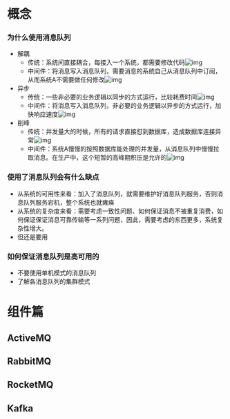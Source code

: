 # 概念

### 为什么使用消息队列

- 解耦
  - 传统：系统间直接耦合，每接入一个系统，都需要修改代码![img](https://gitee.com/ngyb/pic/raw/master/007S8ZIlgy1ggzlaeqd1qj30fl0a7wf7.jpg)
  - 中间件：将消息写入消息队列，需要消息的系统自己从消息队列中订阅，从而系统A不需要做任何修改![img](https://gitee.com/ngyb/pic/raw/master/007S8ZIlgy1ggzlang3m1j30dl0a7t9a.jpg)
- 异步
  - 传统：一些非必要的业务逻辑以同步的方式运行，比较耗费时间![img](https://gitee.com/ngyb/pic/raw/master/007S8ZIlgy1ggzlcld8bfj30i408bwev.jpg)
  - 中间件：将消息写入消息队列，非必要的业务逻辑以异步的方式运行，加快响应速度![img](https://gitee.com/ngyb/pic/raw/master/007S8ZIlgy1ggzlcs8ebdj30hp09fwf3.jpg)
- 削峰
  - 传统：并发量大的时候，所有的请求直接怼到数据库，造成数据库连接异常![img](https://gitee.com/ngyb/pic/raw/master/007S8ZIlgy1ggzldnsbj9j30e90dwaao.jpg)
  - 中间件：系统A慢慢的按照数据库能处理的并发量，从消息队列中慢慢拉取消息。在生产中，这个短暂的高峰期积压是允许的![img](https://gitee.com/ngyb/pic/raw/master/007S8ZIlgy1ggzldxkusnj30if0dwgme.jpg)

### 使用了消息队列会有什么缺点

- 从系统的可用性来看：加入了消息队列，就需要维护好消息队列服务，否则消息队列服务宕机，整个系统也就瘫痪
- 从系统的复杂度来看：需要考虑一致性问题、如何保证消息不被重复消费，如何保证保证消息可靠传输等一系列问题，因此，需要考虑的东西更多，系统复杂性增大。
- 但还是要用

### 如何保证消息队列是高可用的

- 不要使用单机模式的消息队列
- 了解各消息队列的集群模式


# 组件篇

## ActiveMQ

## RabbitMQ

## RocketMQ

## Kafka

